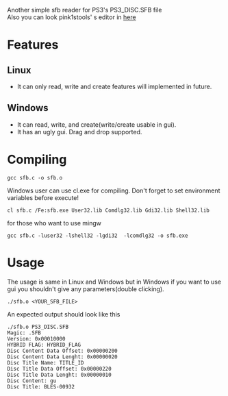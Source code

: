 Another simple sfb reader for PS3's PS3_DISC.SFB file  
Also you can look pink1stools' s editor in [here](https://github.com/pink1stools/PS3_DISC.SFB-Editor)


# Features

## Linux
- It can only read, write and create features will implemented in future.

## Windows
- It can read, write, and create(write/create usable in gui).
- It has an ugly gui. Drag and drop supported.

# Compiling

```
gcc sfb.c -o sfb.o
```

Windows user can use cl.exe for compiling. Don't forget to set environment variables before execute!

```
cl sfb.c /Fe:sfb.exe User32.lib Comdlg32.lib Gdi32.lib Shell32.lib
```

for those who want to use mingw

```
gcc sfb.c -luser32 -lshell32 -lgdi32  -lcomdlg32 -o sfb.exe
```


# Usage
The usage is same in Linux and Windows but in Windows if you want to use gui you shouldn't give any parameters(double clicking).

```
./sfb.o <YOUR_SFB_FILE>
```

An expected output should look like this

```
./sfb.o PS3_DISC.SFB
Magic: .SFB
Version: 0x00010000
HYBRID FLAG: HYBRID_FLAG
Disc Content Data Offset: 0x00000200
Disc Content Data Lenght: 0x00000020
Disc Title Name: TITLE_ID
Disc Title Data Offset: 0x00000220
Disc Title Data Lenght: 0x00000010
Disc Content: gu
Disc Title: BLES-00932
```
